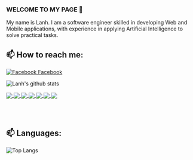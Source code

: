 ### WELCOME TO MY PAGE 👋
My name is Lanh. I am a software engineer skilled in developing Web and Mobile applications, with experience in applying Artificial Intelligence to solve practical tasks.<br>
## 📫 How to reach me: 
[![Facebook](https://img.icons8.com/?size=25&id=uLWV5A9vXIPu&format=png&color=000000) Facebook](https://www.facebook.com/lanh.justlanh/) 


![Lanh's github stats](https://github-readme-stats-git-masterrstaa-rickstaa.vercel.app/api?username=lvnh2003&show_icons=true&include_all_commits=true&theme=transparent&hide=contribs,issues,stats)

<a href="https://github.com/lvnh2003/Smart-Sport-Camera/">
  <!-- Change the `github-readme-stats.anuraghazra1.vercel.app` to `github-readme-stats.vercel.app`  -->
  <img align="center" src="https://github-readme-stats.anuraghazra1.vercel.app/api/pin/?username=lvnh2003&repo=Smart-Sport-Camera&theme=radical" />
</a>  
<a href="https://github.com/lvnh2003/Hospital_Tracking/">
  <!-- Change the `github-readme-stats.anuraghazra1.vercel.app` to `github-readme-stats.vercel.app`  -->
  <img align="center" src="https://github-readme-stats.anuraghazra1.vercel.app/api/pin/?username=lvnh2003&repo=Hospital_Tracking&theme=gruvbox" />
</a>   
<a href="https://github.com/lvnh2003/Detect-People-Distress/">
  <!-- Change the `github-readme-stats.anuraghazra1.vercel.app` to `github-readme-stats.vercel.app`  -->
  <img align="center" src="https://github-readme-stats.anuraghazra1.vercel.app/api/pin/?username=lvnh2003&repo=Detect-People-Distress&theme=cobalt" />
</a>
<a href="https://github.com/lvnh2003/Train_Model/">
  <!-- Change the `github-readme-stats.anuraghazra1.vercel.app` to `github-readme-stats.vercel.app`  -->
  <img align="center" src="https://github-readme-stats.anuraghazra1.vercel.app/api/pin/?username=lvnh2003&repo=Train_Model&theme=cobalt" />
</a>
<a href="https://github.com/lvnh2003/HomeWorkSolve/">
  <!-- Change the `github-readme-stats.anuraghazra1.vercel.app` to `github-readme-stats.vercel.app`  -->
  <img align="center" src="https://github-readme-stats.anuraghazra1.vercel.app/api/pin/?username=lvnh2003&repo=HomeWorkSolve&theme=merko" />
</a>
<a href="https://github.com/lvnh2003/Award-Manage-Creator/">
  <!-- Change the `github-readme-stats.anuraghazra1.vercel.app` to `github-readme-stats.vercel.app`  -->
  <img align="center" src="https://github-readme-stats.anuraghazra1.vercel.app/api/pin/?username=lvnh2003&repo=Award-Manage-Creator&theme=dark" />
</a>
<a href="https://github.com/tranhunganh02/Food-Delivery/">
  <!-- Change the `github-readme-stats.anuraghazra1.vercel.app` to `github-readme-stats.vercel.app`  -->
  <img align="center" src="https://github-readme-stats.anuraghazra1.vercel.app/api/pin/?username=tranhunganh02&repo=Food-Delivery&theme=onedark" />
</a>    


<br> <br>
## 📫 Languages: 

![Top Langs](https://github-readme-stats.vercel.app/api/top-langs/?username=lvnh2003)
